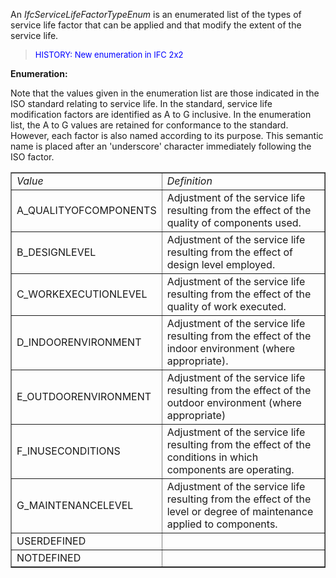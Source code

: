 An _IfcServiceLifeFactorTypeEnum_ is an enumerated list of the types of service life factor that can be applied and that modify the extent of the service life.

> <font size="-1" color="#0000FF">HISTORY: New enumeration in IFC
		2x2</font>

**Enumeration:**

Note that the values given in the enumeration list are those indicated in the ISO standard relating to service life. In the standard, service life modification factors are identified as A to G inclusive. In the enumeration list, the A to G values are retained for conformance to the standard. However, each factor is also named according to its purpose. This semantic name is placed after an 'underscore' character immediately following the ISO factor.

<table border="1"> 
		<tr> 
		  <td><i>Value</i></td> 
		  <td><i>Definition</i></td> 
		</tr> 
		<tr> 
		  <td>A_QUALITYOFCOMPONENTS</td> 
		  <td>Adjustment of the service life resulting from the effect of the
			 quality of components used.</td> 
		</tr> 
		<tr> 
		  <td>B_DESIGNLEVEL</td> 
		  <td>Adjustment of the service life resulting from the effect of design
			 level employed.</td> 
		</tr> 
		<tr> 
		  <td>C_WORKEXECUTIONLEVEL</td> 
		  <td>Adjustment of the service life resulting from the effect of the
			 quality of work executed.</td> 
		</tr> 
		<tr> 
		  <td>D_INDOORENVIRONMENT</td> 
		  <td>Adjustment of the service life resulting from the effect of the
			 indoor environment (where appropriate).</td> 
		</tr> 
		<tr> 
		  <td>E_OUTDOORENVIRONMENT</td> 
		  <td>Adjustment of the service life resulting from the effect of the
			 outdoor environment (where appropriate)</td> 
		</tr> 
		<tr> 
		  <td>F_INUSECONDITIONS</td> 
		  <td>Adjustment of the service life resulting from the effect of the
			 conditions in which components are operating.</td> 
		</tr> 
		<tr> 
		  <td>G_MAINTENANCELEVEL</td> 
		  <td>Adjustment of the service life resulting from the effect of the
			 level or degree of maintenance applied to components.</td> 
		</tr> 
		<tr> 
		  <td>USERDEFINED</td> 
		  <td></td> 
		</tr> 
		<tr> 
		  <td>NOTDEFINED</td> 
		  <td></td> 
		</tr> 
	 </table>